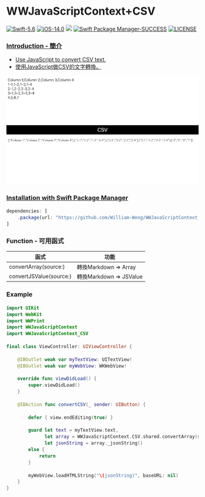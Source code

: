 # WWJavaScriptContext+CSV
[![Swift-5.6](https://img.shields.io/badge/Swift-5.6-orange.svg?style=flat)](https://developer.apple.com/swift/) [![iOS-14.0](https://img.shields.io/badge/iOS-14.0-pink.svg?style=flat)](https://developer.apple.com/swift/) ![](https://img.shields.io/github/v/tag/William-Weng/WWJavaScriptContext_CSV) [![Swift Package Manager-SUCCESS](https://img.shields.io/badge/Swift_Package_Manager-SUCCESS-blue.svg?style=flat)](https://developer.apple.com/swift/) [![LICENSE](https://img.shields.io/badge/LICENSE-MIT-yellow.svg?style=flat)](https://developer.apple.com/swift/)

### [Introduction - 簡介](https://swiftpackageindex.com/William-Weng)
- [Use JavaScript to convert CSV text.](https://github.com/mholt/PapaParse)
- [使用JavaScript做CSV的文字轉換。](https://cdnjs.cloudflare.com/ajax/libs/PapaParse/5.4.1/papaparse.min.js)

![](./Example.png)

### [Installation with Swift Package Manager](https://medium.com/彼得潘的-swift-ios-app-開發問題解答集/使用-spm-安裝第三方套件-xcode-11-新功能-2c4ffcf85b4b)
```js
dependencies: [
    .package(url: "https://github.com/William-Weng/WWJavaScriptContext_CSV.git", .upToNextMajor(from: "1.0.0"))
]
```

### Function - 可用函式
|函式|功能|
|-|-|
|convertArray(source:)|轉換Markdown => Array|
|convertJSValue(source:)|轉換Markdown => JSValue|

### Example
```swift
import UIKit
import WebKit
import WWPrint
import WWJavaScriptContext
import WWJavaScriptContext_CSV

final class ViewController: UIViewController {
    
    @IBOutlet weak var myTextView: UITextView!
    @IBOutlet weak var myWebView: WKWebView!
    
    override func viewDidLoad() {
        super.viewDidLoad()
    }
    
    @IBAction func convertCSV(_ sender: UIButton) {
        
        defer { view.endEditing(true) }
        
        guard let text = myTextView.text,
              let array = WWJavaScriptContext.CSV.shared.convertArray(source: text),
              let jsonString = array._jsonString()
        else {
            return
        }
        
        myWebView.loadHTMLString("\(jsonString)", baseURL: nil)
    }
}
```
